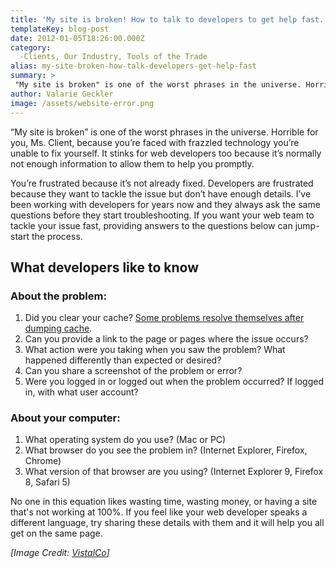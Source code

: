 ```yaml
---
title: 'My site is broken! How to talk to developers to get help fast.'
templateKey: blog-post
date: 2012-01-05T18:26:00.000Z
category: 
  -Clients, Our Industry, Tools of the Trade
alias: my-site-broken-how-talk-developers-get-help-fast
summary: > 
 "My site is broken" is one of the worst phrases in the universe. Horrible for you, Ms. Client, because you’re faced with frazzled technology you’re unable to fix yourself. It stinks for web developers too because it’s normally not enough information to allow them to help you promptly.
author: Valarie Geckler
image: /assets/website-error.png
---
```


“My site is broken” is one of the worst phrases in the universe. Horrible for you, Ms. Client, because you’re faced with frazzled technology you’re unable to fix yourself. It stinks for web developers too because it’s normally not enough information to allow them to help you promptly.

You’re frustrated because it’s not already fixed. Developers are frustrated because they want to tackle the issue but don’t have enough details. I’ve been working with developers for years now and they always ask the same questions before they start troubleshooting. If you want your web team to tackle your issue fast, providing answers to the questions below can jump-start the process.

What developers like to know
----------------------------

### About the problem:

1.  Did you clear your cache? [Some problems resolve themselves after dumping cache](/insights/why-you-should-clear-your-browsers-cache-and-how-do-it). 
2.  Can you provide a link to the page or pages where the issue occurs?
3.  What action were you taking when you saw the problem? What happened differently than expected or desired?
4.  Can you share a screenshot of the problem or error?
5.  Were you logged in or logged out when the problem occurred? If logged in, with what user account?

### About your computer:

1.  What operating system do you use? (Mac or PC)
2.  What browser do you see the problem in? (Internet Explorer, Firefox, Chrome)
3.  What version of that browser are you using? (Internet Explorer 9, Firefox 8, Safari 5)

No one in this equation likes wasting time, wasting money, or having a site that's not working at 100%. If you feel like your web developer speaks a different language, try sharing these details with them and it will help you all get on the same page.

_\[Image Credit: [VistalCo](https://www.iconfinder.com/icons/49261/alert_way_icon#size=128)\]_